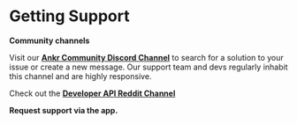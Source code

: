 # Getting Support

**Community channels**

Visit our [**Ankr Community Discord Channel**](https://discord.com/channels/795634526918279179/795635089983406111) to search for a solution to your issue or create a new message. Our support team and devs regularly inhabit this channel and are highly responsive.

Check out the [**Developer API Reddit Channel**](https://www.reddit.com/r/Ankrofficial/search/?q=developer%20api\&source=recent\&restrict\_sr=1)​

**Request support via the app.**
